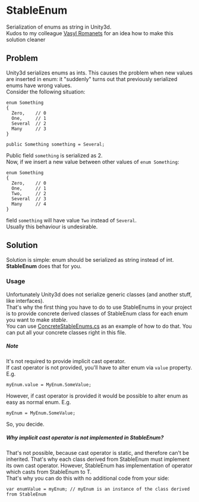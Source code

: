 # StableEnum
Serialization of enums as string in Unity3d.  
Kudos to my colleague [Vasyl Romanets](https://github.com/O1dSeaman) for an idea how to make this solution cleaner

## Problem
Unity3d serializes enums as ints. This causes the problem when new values are inserted in enum: it "suddenly" turns out that previously serialized enums have wrong values.  
Consider the following situation:
```
enum Something
{
  Zero,    // 0
  One,     // 1
  Several  // 2
  Many     // 3
}

public Something something = Several;
```
Public field `something` is serialized as 2.  
Now, if we insert a new value between other values of `enum Something`:  
```
enum Something
{
  Zero,    // 0
  One,     // 1
  Two,     // 2
  Several  // 3
  Many     // 4
}
```
field `something` will have value `Two` instead of `Several`.  
Usually this behaviour is undesirable.

## Solution
Solution is simple: enum should be serialized as string instead of int.  
**StableEnum** does that for you.

### Usage
Unfortunately Unity3d does not serialize generic classes (and another stuff, like interfaces).  
That's why the first thing you have to do to use StableEnums in your project is to provide concrete derived classes of StableEnum<T> class for each enum you want to make *stable*.  
You can use [ConcreteStableEnums.cs](Scripts/ConcreteStableEnums.cs) as an example of how to do that. You can put all your concrete classes right in this file.  
##### Note
It's not required to provide implicit cast operator.  
If cast operator is not provided, you'll have to alter enum via `value` property. E.g.
```
myEnum.value = MyEnum.SomeValue;
```
However, if cast operator is provided it would be possible to alter enum as easy as normal enum. E.g.
```
myEnum = MyEnum.SomeValue;
```
So, you decide.
##### Why implicit cast operator is not implemented in StableEnum<T>?
That's not possible, because cast operator is static, and therefore can't be inherited. That's why each class derived from StableEnum<T> must implement its own cast operator.
However, StableEnum<T> has implementation of operator which casts from StableEnum<T> to T.  
That's why you can do this with no additional code from your side:
```
var enumValue = myEnum; // myEnum is an instance of the class derived from StableEnum
```

